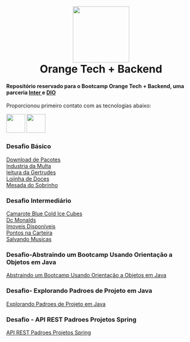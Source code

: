 <h1 align="center"><img src="https://hermes.digitalinnovation.one/tracks/59417914-c4ce-4bf8-b802-f1c1985a07fa.png" height="150" width="150"><br />Orange Tech + Backend </h1>

#### Repositório reservado para o Bootcamp Orange Tech + Backend, uma parceria [ Inter ](https://www.bancointer.com.br/) e [ DIO ](https://dio.me/)<br>
Proporcionou primeiro contato com as tecnologias abaixo:
<div>
<img src="https://cdn.jsdelivr.net/gh/devicons/devicon/icons/java/java-original.svg" height=50  width=50>
<img src="https://cdn.jsdelivr.net/gh/devicons/devicon/icons/spring/spring-original.svg" height=50  width=50>
</div>

### Desafio Básico
[Download de Pacotes](https://github.com/offryan/OrangeTech-backend-bootcamp/blob/main/Desafios%20B%C3%A1sicos/download_pacotes.java)</br>
[Industria da Multa](https://github.com/offryan/OrangeTech-backend-bootcamp/blob/main/Desafios%20B%C3%A1sicos/IndustriadaMulta.java)<br>
[leitura da Gertrudes](https://github.com/offryan/OrangeTech-backend-bootcamp/blob/main/Desafios%20B%C3%A1sicos/leituradaGertrudes.java)<br>
[Lojinha de Doces](https://github.com/offryan/OrangeTech-backend-bootcamp/blob/main/Desafios%20B%C3%A1sicos/lojinhadeDoces.java)<br>
[Mesada do Sobrinho](https://github.com/offryan/OrangeTech-backend-bootcamp/blob/main/Desafios%20B%C3%A1sicos/mesadadoSobrinho.java)<br>

### Desafio Intermediário
[Camarote Blue Cold Ice Cubes](https://github.com/offryan/OrangeTech-backend-bootcamp/tree/main/Desafios%20Intermedi%C3%A1rios/Camarote%20Blue%20Cold%20Ice%20Cubes)</br>
[Dc Monalds](https://github.com/offryan/OrangeTech-backend-bootcamp/tree/main/Desafios%20Intermedi%C3%A1rios/Dc%20Monalds)<br>
[Imoveis Disponíveis](https://github.com/offryan/OrangeTech-backend-bootcamp/tree/main/Desafios%20Intermedi%C3%A1rios/Imoveus%20Disponiveis)<br>
[Pontos na Carteira](https://github.com/offryan/OrangeTech-backend-bootcamp/tree/main/Desafios%20Intermedi%C3%A1rios/Pontos%20na%20Carteira)<br>
[Salvando Musicas](https://github.com/offryan/OrangeTech-backend-bootcamp/tree/main/Desafios%20Intermedi%C3%A1rios/Salvando%20Musicas)<br>

### Desafio-Abstraindo um Bootcamp Usando Orientação a Objetos em Java
[Abstraindo um Bootcamp Usando Orientação a Objetos em Java](https://github.com/CodesdaLu/OrangeTech_Backend/tree/main/Desafio-Abstraindo%20um%20Bootcamp%20Usando%20Orienta%C3%A7%C3%A3o%20a%20Objetos%20em%20Java)<br>

### Desafio- Explorando Padroes de Projeto em Java
[Explorando Padroes de Projeto em Java](https://github.com/CodesdaLu/OrangeTech_Backend/tree/main/Desafio%20-%20Explorando%20Padr%C3%B5es%20de%20Projetos%20na%20Pr%C3%A1tica%20com%20Java/padroes-deprojeto-napratica)<br>

### Desafio - API REST Padroes Projetos Spring
[API REST Padroes Projetos Spring](https://github.com/CodesdaLu/OrangeTech_Backend/tree/main/API%20REST%20Padroes%20Projetos%20Spring)<br>
